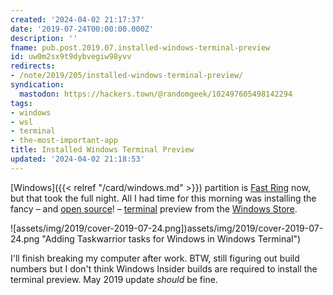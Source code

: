 ```yaml
---
created: '2024-04-02 21:17:37'
date: '2019-07-24T00:00:00.000Z'
description: ''
fname: pub.post.2019.07.installed-windows-terminal-preview
id: uw0m2sx9t9dybvegiw98yvv
redirects:
- /note/2019/205/installed-windows-terminal-preview/
syndication:
  mastodon: https://hackers.town/@randomgeek/102497605498142294
tags:
- windows
- wsl
- terminal
- the-most-important-app
title: Installed Windows Terminal Preview
updated: '2024-04-02 21:18:53'
---
```


[Windows]({{< relref "/card/windows.md" >}}) partition is [Fast Ring](https://insider.windows.com/en-us/how-to-overview/) now, but that took the full night. All I had time for this morning was installing the fancy – and [open source](https://github.com/microsoft/terminal/blob/master/LICENSE)! – [terminal](https://devblogs.microsoft.com/commandline/windows-terminal-microsoft-store-preview-release/) preview from the [Windows Store](https://www.microsoft.com/en-us/p/windows-terminal-preview/9n0dx20hk701?activetab=pivot:overviewtab).

![assets/img/2019/cover-2019-07-24.png])assets/img/2019/cover-2019-07-24.png "Adding Taskwarrior tasks for Windows in Windows Terminal")

I'll finish breaking my computer after work. BTW, still figuring out build numbers but I don't think Windows Insider builds are required to install the terminal preview. May 2019 update *should* be fine.